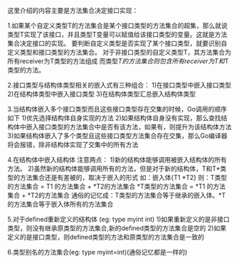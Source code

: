 这里介绍的内容主要是方法集合决定接口实现：

1.如果某个自定义类型T的方法集合是某个接口类型的方法集合的超集，那么就说类型T实现了该接口，并且类型T变量可以赋值给该接口类型的变量。这就是方法集合决定接口的实现。
要判断自定义类型是否实现了某个接口类型，就要识别自定义类型和接口类型的方法集合。
        对于非接口类型的自定义类型T，其方法集合为所有receiver为T类型的方法组成
        而类型*T的方法集合则包含所有receiver为T和*T类型的方法。

2.接口类型与结构体类型相关的嵌入式有三种组合：
1)在接口类型中嵌入接口类型
2)在结构体类型中嵌入接口类型
3)在结构体类型汇总嵌入结构体类型


3.当结构体嵌入多个接口类型而且这些接口类型存在交集的时候，Go调用的顺序如下
1)优先选择结构体自身实现的方法
2)如果结构体自身没有实现，那么查找结构体中嵌入接口类型的方法集合中是否有该方法，如果有，则提升为该结构体方法
3)如果结构体嵌入了多个类型且这些接口类型方法集合存在交集，那么Go编译器将会报错，除非结构体实现了交集中的所有方法

4.在结构体中嵌入结构体
注意两点：
1)新的结构体能够调用被嵌入结构体的所有方法。
2)虽然新的结构体能够调用所有的方法，但是对于新的结构体，T和T*类型的方法集合还是有差被的，取决于嵌入的形式
如：嵌入体{T1  *T2}
则：T类型的方法集合 = T1 的方法集合 + *T2的方法集合
   *T类型的方法集合 = *T1 的方法集合 + *T2的方法集合
通俗的记忆成：T类型的方法集合等于继承的嵌入体。*T的方法集合等于嵌入体所有的方法集合


5.对于defined重新定义的结构体 (eg: type myint int)
1)如果重新定义的是非接口类型，则没有继承原类型的方法集合,新的defined类型的方法集合是空的
2)如果定义的是接口类型，则defined类型的方法和原类型的方法集合是一致的

6.类型别名的方法集合(eg: type myint=int)(通俗记忆都是一样的)




























